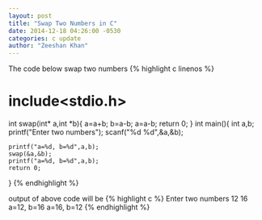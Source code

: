 ```yaml
---
layout: post
title: "Swap Two Numbers in C"
date: 2014-12-18 04:26:00 -0530
categories: c update
author: "Zeeshan Khan"
---
```


The code below swap two numbers
{% highlight c linenos %}
# include<stdio.h>
int swap(int* a,int *b){
  a=a+b;
  b=a-b;
  a=a-b;
  return 0;
}
int main(){
    int a,b;
    printf("Enter two numbers");
    scanf("%d %d",&a,&b);
    
    printf("a=%d, b=%d",a,b);
    swap(&a,&b);
    printf("a=%d, b=%d",a,b);
    return 0;
}
{% endhighlight %}

output of above code will be 
{% highlight c %}
Enter two numbers
12 16
a=12, b=16
a=16, b=12
{% endhighlight %}
